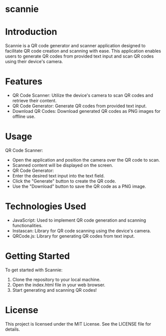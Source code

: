 # scannie

# Introduction
Scannie is a QR code generator and scanner application designed to facilitate QR code creation and scanning with ease. This application enables users to generate QR codes from provided text input and scan QR codes using their device's camera.

# Features

* QR Code Scanner: Utilize the device's camera to scan QR codes and retrieve their content.
* QR Code Generator: Generate QR codes from provided text input.
* Download QR Codes: Download generated QR codes as PNG images for offline use.

# Usage

QR Code Scanner:
* Open the application and position the camera over the QR code to scan.
* Scanned content will be displayed on the screen.
* QR Code Generator:
* Enter the desired text input into the text field.
* Click the "Generate" button to create the QR code.
* Use the "Download" button to save the QR code as a PNG image.

# Technologies Used

* JavaScript: Used to implement QR code generation and scanning functionalities.
* Instascan: Library for QR code scanning using the device's camera.
* QRCode.js: Library for generating QR codes from text input.

# Getting Started

To get started with Scannie:

1. Clone the repository to your local machine.
2. Open the index.html file in your web browser.
3. Start generating and scanning QR codes!

# License

This project is licensed under the MIT License. See the LICENSE file for details.
